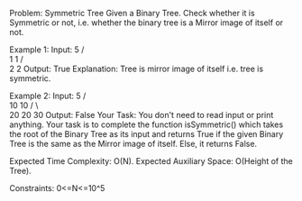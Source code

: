 Problem: Symmetric Tree
Given a Binary Tree. Check whether it is Symmetric or not, i.e. whether the binary tree is a Mirror image of itself or not.

Example 1:
Input:
         5
       /   \
      1     1
     /       \
    2         2
Output: True
Explanation: Tree is mirror image of itself i.e. tree is symmetric.

Example 2:
Input:
         5
       /   \
      10     10
     /  \     \
    20  20     30
Output: False
Your Task: You don't need to read input or print anything. Your task is to complete the function isSymmetric() which takes the root of the Binary Tree as its input and returns True if the given Binary Tree is the same as the Mirror image of itself. Else, it returns False.

Expected Time Complexity: O(N).
Expected Auxiliary Space: O(Height of the Tree).

Constraints:
0<=N<=10^5